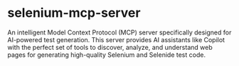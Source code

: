 # selenium-mcp-server
An intelligent Model Context Protocol (MCP) server specifically designed for AI-powered test generation. This server provides AI assistants like Copilot with the perfect set of tools to discover, analyze, and understand web pages for generating high-quality Selenium and Selenide test code.
